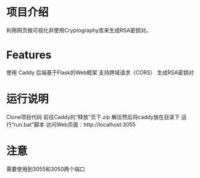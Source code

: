 # 项目介绍
利用网页做可视化并使用Cryptography库来生成RSA密钥对。

# Features
使用 Caddy
后端基于Flask的Web框架
支持跨域请求（CORS）
生成RSA密钥对

# 运行说明
Clone项目代码
前往Caddy的“释放”页下.zip
解压然后将caddy放在目录下
运行“run.bat”脚本
访问Web页面：http://localhost:3055

# 注意
需要使用到3055和3050两个端口
